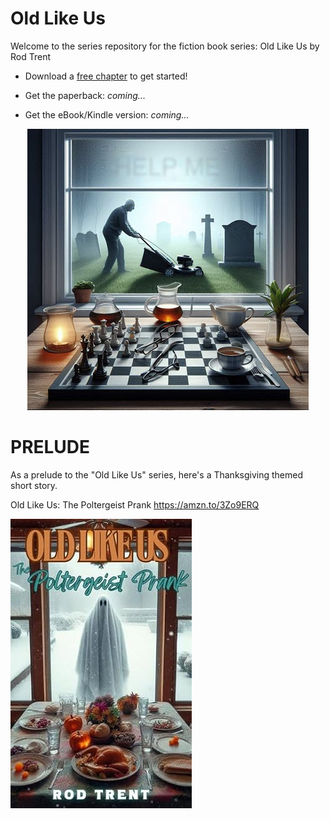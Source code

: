 # Old Like Us

Welcome to the series repository for the fiction book series: Old Like Us by Rod Trent

* Download a <a href="Free_Chapter/Old Like Us 6 x 9 inch (15.24 x 22.86 cm) First Chapter.pdf" target="_blank">free chapter</a> to get started!

* Get the paperback: _coming..._ 

* Get the eBook/Kindle version: _coming..._

<p align="center"><img src="https://github.com/rod-trent/OldLikeUs/blob/main/Images/smaller.jpg"></center></p>

# PRELUDE

As a prelude to the "Old Like Us" series, here's a Thanksgiving themed short story.

Old Like Us: The Poltergeist Prank https://amzn.to/3Zo9ERQ

<p align="left"><img src="https://github.com/rod-trent/OldLikeUs/blob/main/Images/Small.jpg?raw=true"></left></p>



